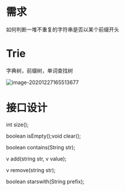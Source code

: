 # 需求

如何判断一堆不重复的字符串是否以某个前缀开头





# Trie

字典树，前缀树，单词查找树



![image-20201227165513677](https://gitee.com/likeloveC/picture_bed/raw/master/img/8.26/20201227165513.png)



# 接口设计

int size();

boolean isEmpty();void clear();

boolean contains(String str);

v add(string str, v value);

v remove(string str);

boolean starswith(String prefix);